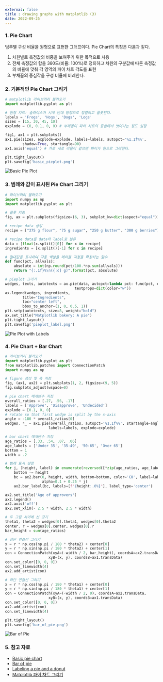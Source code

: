 ```yaml
---
external: false
title : drawing graphs with matplotlib (3)
date: 2022-09-25
---
```


### 1. Pie Chart

범주별 구성 비율을 원형으로 표현한 그래프이다. Pie Chart의 특징은 다음과 같다.

1. 차원별로 측정값의 비중을 보여주기 위한 목적으로 사용
2. 전체 측정값의 합을 360도(비율: 100%)로 정의하고 차원의 구분값에 따른 측정값의 비율에 맞춰 각 영역의 파이 차트 각도를 표현
3. 부채꼴의 중심각을 구성 비율에 비례한다.

### 2. 기본적인 Pie Chart 그리기

```python
# matplotlib 라이브러리 불러오기
import matplotlib.pyplot as plt

# 원형 차트: 슬라이스가 시계 반대 방향으로 정렬되고 플롯된다.
labels = 'Frogs', 'Hogs', 'Dogs', 'Logs'
sizes = [15, 30, 45, 10]
explode = (0, 0.1, 0, 0) # 부채꼴이 파이 차트의 중심에서 벗어나는 정도 설정

fig1, ax1 = plt.subplots()
ax1.pie(sizes, explode=explode, labels=labels, autopct='%1.1f%%',
        shadow=True, startangle=90)
ax1.axis('equal') # 가로 세로 비율이 같으면 파이가 원으로 그려진다.

plt.tight_layout()
plt.savefig('basic_pieplot.png')
```

![Basic Pie Plot](https://github.com/WoojinJeonkr/WoojinJeonkr.github.io/blob/main/assets/images/post/basic_pieplot.png?raw=true)

### 3. 범례와 값이 표시된 Pie Chart 그리기

```python
# 라이브러리 불러오기
import numpy as np
import matplotlib.pyplot as plt

# 플롯 지정
fig, ax = plt.subplots(figsize=(6, 3), subplot_kw=dict(aspect="equal"))

# recipe data 생성
recipe = ["375 g flour", "75 g sugar", "250 g butter", "300 g berries"]

# recipe data를 data와 label로 분류
data = [float(x.split()[0]) for x in recipe]
ingredients = [x.split()[-1] for x in recipe]

# 절대값을 표시하여 자동 백분율 레이블 지정을 확장하는 함수
def func(pct, allvals):
    absolute = int(np.round(pct/100.*np.sum(allvals)))
    return "{:.1f}%\n({:d} g)".format(pct, absolute)

# pieplot 그리기
wedges, texts, autotexts = ax.pie(data, autopct=lambda pct: func(pct, data),
                                textprops=dict(color="w"))
ax.legend(wedges, ingredients,
        title="Ingredients",
        loc="center left",
        bbox_to_anchor=(1, 0, 0.5, 1))
plt.setp(autotexts, size=8, weight="bold")
ax.set_title("Matplotlib bakery: A pie")
plt.tight_layout()
plt.savefig('pieplot_label.png')
```

![Pie Plot with Labels](https://github.com/WoojinJeonkr/WoojinJeonkr.github.io/blob/main/assets/images/post/pieplot_label.png?raw=true)

### 4. Pie Chart + Bar Chart

```python
# 라이브러리 불러오기
import matplotlib.pyplot as plt
from matplotlib.patches import ConnectionPatch
import numpy as np

# figure 생성 및 축 지정
fig, (ax1, ax2) = plt.subplots(1, 2, figsize=(9, 5))
fig.subplots_adjust(wspace=0)

# pie chart 매개변수 지정
overall_ratios = [.27, .56, .17]
labels = ['Approve', 'Disapprove', 'Undecided']
explode = [0.1, 0, 0]
# rotate so that first wedge is split by the x-axis
angle = -180 * overall_ratios[0]
wedges, *_ = ax1.pie(overall_ratios, autopct='%1.1f%%', startangle=angle,
                    labels=labels, explode=explode)

# bar chart 매개변수 지정
age_ratios = [.33, .54, .07, .06]
age_labels = ['Under 35', '35-49', '50-65', 'Over 65']
bottom = 1
width = .2

# 범례 표시 설정
for j, (height, label) in enumerate(reversed([*zip(age_ratios, age_labels)])):
    bottom -= height
    bc = ax2.bar(0, height, width, bottom=bottom, color='C0', label=label,
                 alpha=0.1 + 0.25 * j)
    ax2.bar_label(bc, labels=[f"{height:.0%}"], label_type='center')

ax2.set_title('Age of approvers')
ax2.legend()
ax2.axis('off')
ax2.set_xlim(- 2.5 * width, 2.5 * width)

# 두 그림 사이에 선 긋기
theta1, theta2 = wedges[0].theta1, wedges[0].theta2
center, r = wedges[0].center, wedges[0].r
bar_height = sum(age_ratios)

# 상단 연결선 그리기
x = r * np.cos(np.pi / 180 * theta2) + center[0]
y = r * np.sin(np.pi / 180 * theta2) + center[1]
con = ConnectionPatch(xyA=(-width / 2, bar_height), coordsA=ax2.transData,
                    xyB=(x, y), coordsB=ax1.transData)
con.set_color([0, 0, 0])
con.set_linewidth(4)
ax2.add_artist(con)

# 하단 연결선 그리기
x = r * np.cos(np.pi / 180 * theta1) + center[0]
y = r * np.sin(np.pi / 180 * theta1) + center[1]
con = ConnectionPatch(xyA=(-width / 2, 0), coordsA=ax2.transData,
                    xyB=(x, y), coordsB=ax1.transData)
con.set_color([0, 0, 0])
ax2.add_artist(con)
con.set_linewidth(4)

plt.tight_layout()
plt.savefig('bar_of_pie.png')
```

![Bar of Pie](https://github.com/WoojinJeonkr/WoojinJeonkr.github.io/blob/main/assets/images/post/bar_of_pie.png?raw=true)

### 5. 참고 자료

- [Basic pie chart](https://matplotlib.org/stable/gallery/pie_and_polar_charts/pie_features.html)
- [Bar of pie](https://matplotlib.org/stable/gallery/pie_and_polar_charts/bar_of_pie.html)
- [Labeling a pie and a donut](https://matplotlib.org/stable/gallery/pie_and_polar_charts/pie_and_donut_labels.html)
- [Matplotlib 파이 차트 그리기](https://wikidocs.net/92114)
